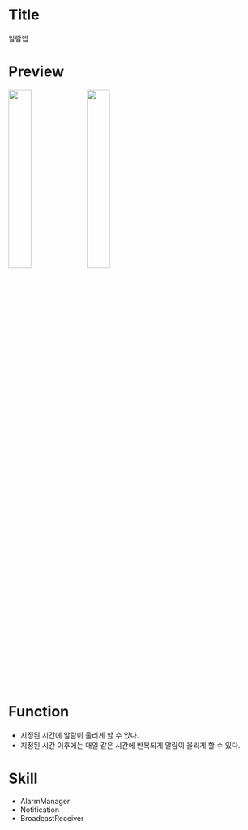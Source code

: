 # Title
알람앱

# Preview
<img src="https://user-images.githubusercontent.com/74343321/132597564-bb51a301-603c-44e8-81bd-5b1eb36b1a00.png" width="30%"/> <img src="https://user-images.githubusercontent.com/74343321/132597589-03b7eaa5-7e01-46a4-babf-39fbfeb689ca.png" width="30%"/>

# Function
 * 지정된 시간에 알람이 울리게 할 수 있다.
 * 지정된 시간 이후에는 매일 같은 시간에 반복되게 알람이 울리게 할 수 있다.

# Skill
 * AlarmManager
 * Notification
 * BroadcastReceiver
